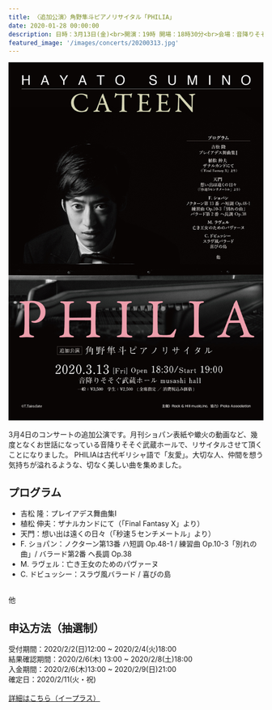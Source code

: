 ```yaml
---
title: 〈追加公演〉角野隼斗ピアノリサイタル「PHILIA」
date: 2020-01-28 00:00:00
description: 日時：3月13日(金)<br>開演：19時 開場：18時30分<br>会場：音降りそそぐ武蔵ホール（西武池袋線武蔵藤沢駅より徒歩1分）<br>受付期間：2020/2/2(日)12:00 ~ 2020/2/4(火)18:00（抽選制）
featured_image: '/images/concerts/20200313.jpg'
---
```

![](/images/concerts/20200313.jpg)

3月4日のコンサートの追加公演です。月刊ショパン表紙や蠍火の動画など、幾度となくお世話になっている音降りそそぐ武蔵ホールで、リサイタルさせて頂くことになりました。
PHILIAは古代ギリシャ語で「友愛」。大切な人、仲間を想う気持ちが溢れるような、切なく美しい曲を集めました。

## プログラム

- 吉松 隆：プレイアデス舞曲集Ⅰ
- 植松 伸夫：ザナルカンドにて（「Final Fantasy X」より）
- 天門：想い出は遠くの日々（「秒速５センチメートル」より）
- F. ショパン：ノクターン第13番 ハ短調 Op.48-1 / 練習曲 Op.10-3「別れの曲」/ バラード第2番 ヘ長調 Op.38
- M. ラヴェル：亡き王女のためのパヴァーヌ
- C. ドビュッシー：スラヴ風バラード / 喜びの島
<br>
他

## 申込方法（抽選制）

受付期間：2020/2/2(日)12:00 ~ 2020/2/4(火)18:00<br>
結果確認期間：2020/2/6(木) 13:00 ~ 2020/2/8(土)18:00<br>
入金期間：2020/2/6(木)13:00 ~ 2020/2/9(日)21:00<br>
確定日：2020/2/11(火・祝)<br>
<br>
<a href="https://eplus.jp/sf/detail/3217830001-P0030001P021001" class="button button--large">詳細はこちら（イープラス）</a>

